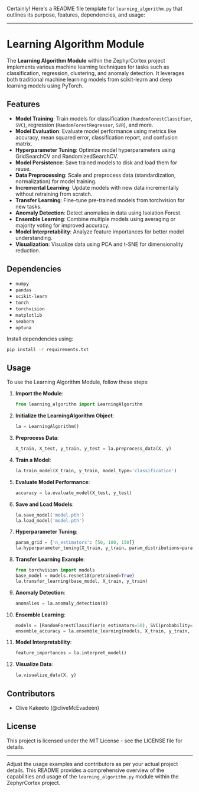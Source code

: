 Certainly! Here's a README file template for `learning_algorithm.py` that outlines its purpose, features, dependencies, and usage:

---

# Learning Algorithm Module

The **Learning Algorithm Module** within the ZephyrCortex project implements various machine learning techniques for tasks such as classification, regression, clustering, and anomaly detection. It leverages both traditional machine learning models from scikit-learn and deep learning models using PyTorch.

## Features

- **Model Training**: Train models for classification (`RandomForestClassifier`, `SVC`), regression (`RandomForestRegressor`, `SVR`), and more.
- **Model Evaluation**: Evaluate model performance using metrics like accuracy, mean squared error, classification report, and confusion matrix.
- **Hyperparameter Tuning**: Optimize model hyperparameters using GridSearchCV and RandomizedSearchCV.
- **Model Persistence**: Save trained models to disk and load them for reuse.
- **Data Preprocessing**: Scale and preprocess data (standardization, normalization) for model training.
- **Incremental Learning**: Update models with new data incrementally without retraining from scratch.
- **Transfer Learning**: Fine-tune pre-trained models from torchvision for new tasks.
- **Anomaly Detection**: Detect anomalies in data using Isolation Forest.
- **Ensemble Learning**: Combine multiple models using averaging or majority voting for improved accuracy.
- **Model Interpretability**: Analyze feature importances for better model understanding.
- **Visualization**: Visualize data using PCA and t-SNE for dimensionality reduction.

## Dependencies

- `numpy`
- `pandas`
- `scikit-learn`
- `torch`
- `torchvision`
- `matplotlib`
- `seaborn`
- `optuna`

Install dependencies using:

```bash
pip install -r requirements.txt
```

## Usage

To use the Learning Algorithm Module, follow these steps:

1. **Import the Module**:
   ```python
   from learning_algorithm import LearningAlgorithm
   ```

2. **Initialize the LearningAlgorithm Object**:
   ```python
   la = LearningAlgorithm()
   ```

3. **Preprocess Data**:
   ```python
   X_train, X_test, y_train, y_test = la.preprocess_data(X, y)
   ```

4. **Train a Model**:
   ```python
   la.train_model(X_train, y_train, model_type='classification')
   ```

5. **Evaluate Model Performance**:
   ```python
   accuracy = la.evaluate_model(X_test, y_test)
   ```

6. **Save and Load Models**:
   ```python
   la.save_model('model.pth')
   la.load_model('model.pth')
   ```

7. **Hyperparameter Tuning**:
   ```python
   param_grid = {'n_estimators': [50, 100, 150]}
   la.hyperparameter_tuning(X_train, y_train, param_distributions=param_grid, search_type='grid')
   ```

8. **Transfer Learning Example**:
   ```python
   from torchvision import models
   base_model = models.resnet18(pretrained=True)
   la.transfer_learning(base_model, X_train, y_train)
   ```

9. **Anomaly Detection**:
   ```python
   anomalies = la.anomaly_detection(X)
   ```

10. **Ensemble Learning**:
    ```python
    models = [RandomForestClassifier(n_estimators=50), SVC(probability=True)]
    ensemble_accuracy = la.ensemble_learning(models, X_train, y_train, X_test, y_test)
    ```

11. **Model Interpretability**:
    ```python
    feature_importances = la.interpret_model()
    ```

12. **Visualize Data**:
    ```python
    la.visualize_data(X, y)
    ```

## Contributors

- Clive Kakeeto (@cliveMcEvadeen)

## License

This project is licensed under the MIT License - see the LICENSE file for details.

---

Adjust the usage examples and contributors as per your actual project details. This README provides a comprehensive overview of the capabilities and usage of the `learning_algorithm.py` module within the ZephyrCortex project.